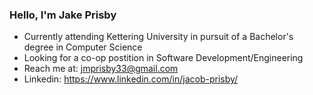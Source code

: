 ### Hello, I'm Jake Prisby

- Currently attending Kettering University in pursuit of a Bachelor's degree in Computer Science
- Looking for a co-op postition in Software Development/Engineering
- Reach me at: <a href = "jmprisby33@gmail.com">jmprisby33@gmail.com</a>
- Linkedin: <a href = "https://www.linkedin.com/in/jacob-prisby/">https://www.linkedin.com/in/jacob-prisby/</a>

